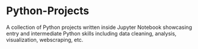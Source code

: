 # Python-Projects
A collection of Python projects written inside Jupyter Notebook showcasing entry and intermediate Python skills including data cleaning, analysis, visualization, webscraping, etc. 
